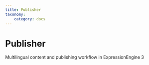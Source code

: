 ```yaml
---
title: Publisher
taxonomy:
    category: docs
---
```


# Publisher

Multilingual content and publishing workflow in ExpressionEngine 3
